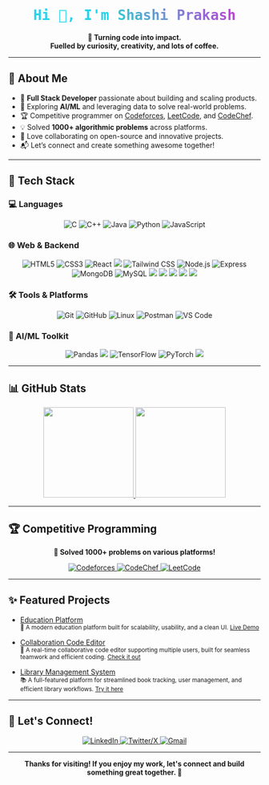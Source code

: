 <h1 align="center" style="font-family: 'Fira Code', monospace; color: #22D3EE">
  Hi 👋,
  I'm <span style="background: linear-gradient(45deg, #30CFD0, #c43ad6); -webkit-background-clip: text; -webkit-text-fill-color: transparent;">Shashi Prakash</span>
</h1>


<p align="center">
  <b>🚀 Turning code into impact.<br>Fuelled by curiosity, creativity, and lots of coffee.</b>
</p>

---

## 🌟 About Me

- 🔭 **Full Stack Developer** passionate about building and scaling products.
- 🤖 Exploring **AI/ML** and leveraging data to solve real-world problems.
- 🏆 Competitive programmer on <a href="https://codeforces.com/profile/shashipra2002">Codeforces</a>, <a href="https://leetcode.com/u/___patel___">LeetCode</a>, and <a href="https://www.codechef.com/users/shashi90">CodeChef</a>.
- 💡 Solved **1000+ algorithmic problems** across platforms.
- 💬 Love collaborating on open-source and innovative projects.
- 📬 Let’s connect and create something awesome together!

---

## 🚀 Tech Stack

### 💻 Languages
<p align="center">
  <img src="https://img.shields.io/badge/C-00599C?style=for-the-badge&logo=c&logoColor=white" alt="C">
  <img src="https://img.shields.io/badge/C%2B%2B-00599C?style=for-the-badge&logo=c%2B%2B&logoColor=white" alt="C++">
  <img src="https://img.shields.io/badge/Java-ED8B00?style=for-the-badge&logo=openjdk&logoColor=white" alt="Java">
  <img src="https://img.shields.io/badge/Python-3776AB?style=for-the-badge&logo=python&logoColor=white" alt="Python">
  <img src="https://img.shields.io/badge/JavaScript-F7DF1E?style=for-the-badge&logo=javascript&logoColor=black" alt="JavaScript">
</p>

### 🌐 Web & Backend
<p align="center">
  <img src="https://img.shields.io/badge/HTML5-E34F26?style=for-the-badge&logo=html5&logoColor=white" alt="HTML5">
  <img src="https://img.shields.io/badge/CSS3-1572B6?style=for-the-badge&logo=css3&logoColor=white" alt="CSS3">
  <img src="https://img.shields.io/badge/React-20232A?style=for-the-badge&logo=react&logoColor=61DAFB" alt="React">
  <img src="https://img.shields.io/badge/Redux-764ABC?style=for-the-badge&logo=redux&logoColor=white">
  <img src="https://img.shields.io/badge/Tailwind_CSS-38B2AC?style=for-the-badge&logo=tailwind-css&logoColor=white" alt="Tailwind CSS">
  <img src="https://img.shields.io/badge/Node.js-339933?style=for-the-badge&logo=nodedotjs&logoColor=white" alt="Node.js">
  <img src="https://img.shields.io/badge/Express.js-000000?style=for-the-badge&logo=express&logoColor=white" alt="Express">
  <img src="https://img.shields.io/badge/MongoDB-4EA94B?style=for-the-badge&logo=mongodb&logoColor=white" alt="MongoDB">
  <img src="https://img.shields.io/badge/MySQL-4479A1?style=for-the-badge&logo=mysql&logoColor=white" alt="MySQL">
  <img src="https://img.shields.io/badge/Firebase-FFCA28?style=for-the-badge&logo=firebase&logoColor=black">
  <img src="https://img.shields.io/badge/JWT-000000?style=for-the-badge&logo=json-web-tokens&logoColor=white">
  <img src="https://img.shields.io/badge/OAuth2-EB5424?style=for-the-badge&logo=auth0&logoColor=white">
  <img src="https://img.shields.io/badge/Passport-34E27A?style=for-the-badge&logo=passport&logoColor=white">
  <img src="https://img.shields.io/badge/Browser_Fingerprinting-4285F4?style=for-the-badge&logo=google-chrome&logoColor=white">
</p>

### 🛠️ Tools & Platforms
<p align="center">
  <img src="https://img.shields.io/badge/Git-F05032?style=for-the-badge&logo=git&logoColor=white" alt="Git">
  <img src="https://img.shields.io/badge/GitHub-100000?style=for-the-badge&logo=github&logoColor=white" alt="GitHub">
  <img src="https://img.shields.io/badge/Linux-FCC624?style=for-the-badge&logo=linux&logoColor=black" alt="Linux">
  <img src="https://img.shields.io/badge/Postman-FF6C37?style=for-the-badge&logo=postman&logoColor=white" alt="Postman">
  <img src="https://img.shields.io/badge/VS_Code-007ACC?style=for-the-badge&logo=visual-studio-code&logoColor=white" alt="VS Code">
</p>

### 🧠 AI/ML Toolkit
<p align="center">
  <img src="https://img.shields.io/badge/Pandas-2C2D72?style=for-the-badge&logo=pandas&logoColor=white" alt="Pandas">
  <img src="https://img.shields.io/badge/NumPy-013243?style=for-the-badge&logo=numpy&logoColor=white">
  <img src="https://img.shields.io/badge/TensorFlow-FF6F00?style=for-the-badge&logo=tensorflow&logoColor=white" alt="TensorFlow">
  <img src="https://img.shields.io/badge/PyTorch-EE4C2C?style=for-the-badge&logo=pytorch&logoColor=white" alt="PyTorch">
  <img src="https://img.shields.io/badge/Lightning-792EE5?style=for-the-badge&logo=pytorchlightning&logoColor=white">
</p>

---

## 📊 GitHub Stats

<div align="center">
  <a href="https://github.com/shashi9170">
    <img height="180em" src="https://github-readme-stats.vercel.app/api?username=shashi9170&show_icons=true&theme=radical&hide_border=true&include_all_commits=true" />
  </a>
  <a href="https://github.com/shashi9170">
    <img height="180em" src="https://github-readme-stats.vercel.app/api/top-langs/?username=shashi9170&layout=compact&theme=radical&hide_border=true" />
  </a>
  <br/>
</div>

---

## 🏆 Competitive Programming

<p align="center">
  <b>🔢 Solved 1000+ problems on various platforms!</b>
</p>

<div align="center">
  <a href="https://codeforces.com/profile/shashipra2002">
    <img src="https://img.shields.io/badge/Codeforces-445f9d?style=for-the-badge&logo=Codeforces&logoColor=white" alt="Codeforces">
  </a>
  <a href="https://www.codechef.com/users/shashi90">
    <img src="https://img.shields.io/badge/CodeChef-%23964B00.svg?style=for-the-badge&logo=CodeChef&logoColor=white" alt="CodeChef">
  </a>
  <a href="https://leetcode.com/__patel__">
    <img src="https://img.shields.io/badge/LeetCode-000000?style=for-the-badge&logo=LeetCode&logoColor=#d16c06" alt="LeetCode">
  </a>
</div>

---

## ✨ Featured Projects

- [Education Platform](https://education-client-topaz.vercel.app/)  
  <sub>🚀 A modern education platform built for scalability, usability, and a clean UI. [Live Demo](https://education-client-topaz.vercel.app/)</sub>

- [Collaboration Code Editor](https://code-editor-79j3.onrender.com)  
  <sub>📝 A real-time collaborative code editor supporting multiple users, built for seamless teamwork and efficient coding. [Check it out](https://code-editor-79j3.onrender.com)</sub>

- [Library Management System](https://react-phi-coral.vercel.app/)  
  <sub>📚 A full-featured platform for streamlined book tracking, user management, and efficient library workflows. [Try it here](https://react-phi-coral.vercel.app/)</sub>


<!-- Add more projects as you grow! -->

---

## 🤝 Let's Connect!

<div align="center">
  <a href="https://www.linkedin.com/in/shashi91pra">
    <img src="https://img.shields.io/badge/LinkedIn-0077B5?style=for-the-badge&logo=linkedin&logoColor=white" alt="LinkedIn">
  </a>
  <a href="https://x.com/PrakashSha700">
    <img src="https://img.shields.io/badge/X-000000?style=for-the-badge&logo=x&logoColor=white" alt="Twitter/X">
  </a>
  <a href="mailto:shashipra2002@gmail.com">
    <img src="https://img.shields.io/badge/Gmail-D14836?style=for-the-badge&logo=gmail&logoColor=white" alt="Gmail">
  </a>
</div>

---

<p align="center">
  <b>Thanks for visiting! If you enjoy my work, let's connect and build something great together. 🚀</b>
</p>
